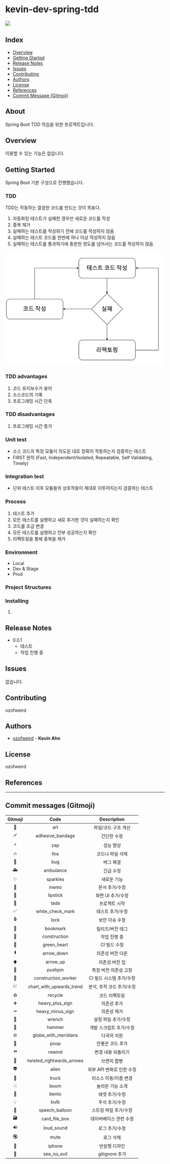 # kevin-dev-spring-tdd

![](https://img.shields.io/badge/version-0.0.1-brightgreen)

## Index
- [Overview](#overview)
- [Getting Started](#getting-started)
- [Release Notes](#release-notes)
- [Issues](#issues)
- [Contributing](#contributing)
- [Authors](#authors)
- [License](#license)
- [References](#references)
- [Commit Message (Gitmoji)](#commit-messages-gitmoji)

## About
Spring Boot TDD 학습을 위한 프로젝트입니다.

## Overview
이용할 수 있는 기능은 없습니다.

## Getting Started
Spring Boot 기본 구성으로 진행했습니다.

### TDD 
TDD는 작동하는 깔끔한 코드를 만드는 것이 목표다.

1. 자동화된 테스트가 실패한 경우만 새로운 코드를 작성
2. 중복 제거
3. 실패하는 테스트를 작성하기 전에 코드를 작성하지 않음
4. 실패하는 테스트 코드를 한번에 하나 이상 작성하지 않음
5. 실패하는 테스트를 통과하기에 충분한 정도를 넘어서는 코드를 작성하지 않음

![](./docs/images/tdd_cycle.png)

### TDD advantages
1. 코드 유지보수가 용이
2. 소스코드의 기록
3. 프로그래밍 시간 단축

### TDD disadvantages
1. 프로그래밍 시간 증가

### Unit test
- 소스 코드의 특정 모듈이 의도된 대로 정확히 작동하는지 검증하는 테스트
- FIRST 원칙 (Fast, Independent/Isolated, Repeatable, Self Validating, Timely)

### Integration test
- 단위 테스트 이후 모듈들의 상호작용이 제대로 이루어지는지 검증하는 테스트

### Process
1. 테스트 추가
2. 모든 테스트를 실행하고 새로 추가한 것이 실패하는지 확인
3. 코드를 조금 변경
4. 모든 테스트를 실행하고 전부 성공하는지 확인
5. 리팩토링을 통해 중복을 제거

### Environment
- Local
- Dev & Stage
- Prod

### Project Structures

### Installing
1.

## Release Notes
* 0.0.1
    * 테스트
    * 작업 진행 중

## Issues
없습니다.

## Contributing
ozofweird

## Authors
- [ozofweird](https://github.com/ozofweird) - **Kevin Ahn**

## License
ozofweird

## References

---

## Commit messages (Gitmoji)

|Gitmoji|Code|Description|
|:-----:|:---:|:--------:|
|🎨|art|파일/코드 구조 개선|
|🩹|adhesive_bandage|간단한 수정|
|⚡️|zap|성능 향상|
|🔥️|fire|코드나 파일 삭제|
|🐛️|bug|버그 해결|
|🚑️|ambulance|긴급 수정|
|✨️|sparkles|새로운 기능|
|📝️|memo|문서 추가/수정|
|💄️|lipstick|화면 UI 추가/수정|
|🎉️|tada|프로젝트 시작|
|✅️|white_check_mark|테스트 추가/수정|
|🔒️|lock|보안 이슈 수정|
|🔖️|bookmark|릴리즈/버전 태그|
|🚧|construction|작업 진행 중|
|💚|green_heart|CI 빌드 수정|
|⬇️|arrow_down|의존성 버전 다운|
|⬆️|arrow_up|의존성 버전 업|
|📌|pushpin|특정 버전 의존성 고정|
|👷|construction_worker|CI 빌드 시스템 추가/수정|
|📈|chart_with_upwards_trend|분석, 추적 코드 추가/수정|
|♻️|recycle|코드 리팩토링|
|➕|heavy_plus_sign|의존성 추가|
|➖|heavy_minus_sign|의존성 제거|
|🔧|wrench|설정 파일 추가/수정|
|🔨|hammer|개발 스크립트 추가/수정|
|🌐|globe_with_meridians|다국어 지원|
|💩|poop|안좋은 코드 추가|
|⏪|rewind|변경 내용 되돌리기|
|🔀|twisted_rightwards_arrows|브랜치 합병|
|👽|alien|외부 API 변화로 인한 수정|
|🚚|truck|리소스 이동/이름 변경|
|💥|boom|놀라운 기능 소개|
|🍱|bento|에셋 추가/수정|
|💡|bulb|주석 추가/수정|
|💬|speech_balloon|스트링 파일 추가/수정|
|🗃|card_file_box|데이버베이스 관련 수정|
|🔊|loud_sound|로그 추가/수정|
|🔇|mute|로그 삭제|
|📱|iphone|반응형 디자인|
|🙈|see_no_evil|gitignore 추가|